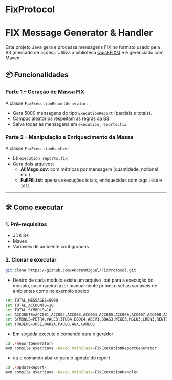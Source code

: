 # FixProtocol

# FIX Message Generator & Handler

Este projeto Java gera e processa mensagens FIX no formato usado pela B3 (mercado de ações). Utiliza a biblioteca [QuickFIX/J](https://www.quickfixj.org/) e é gerenciado com Maven.

## 📦 Funcionalidades

### Parte 1 – Geração de Massa FIX

A classe `FixExecutionReportGenerator`:

- Gera 5000 mensagens do tipo `ExecutionReport` (parciais e totais).
- Campos aleatórios respeitam as regras da B3.
- Salva todas as mensagens em `execution_reports.fix`.

### Parte 2 – Manipulação e Enriquecimento da Massa

A classe `FixExecutionHandler`:

- Lê `execution_reports.fix`
- Gera dois arquivos:
  - **AllMsgs.csv**: com métricas por mensagem (quantidade, notional etc.)
  - **FullFill.txt**: apenas execuções totais, enriquecidas com tags `1010` e `1011`

---

## 🛠️ Como executar

### 1. Pré-requisitos

- JDK 8+
- Maven
- Variáveis de ambiente configuradas

### 2. Clonar e executar

```bash
git clone https://github.com/AndreVMiguel/FixProtocol.git
```

 - Dentro de cada modulo existe um arquivo .bat para a execução do modulo, caso queira fazer manualmente primeiro set as variaveis de ambientes como no exemplo abaixo

```bash
set TOTAL_MESSAGES=5000
set TOTAL_ACCOUNTS=10
set TOTAL_SYMBOLS=10
set ACCOUNTS=ACC001,ACC002,ACC003,ACC004,ACC005,ACC006,ACC007,ACC008,ACC009,ACC010
set SYMBOLS=PETR4,VALE3,ITUB4,BBDC4,ABEV3,BBAS3,WEGE3,MGLU3,LREN3,RENT3
set TRADERS=JOSE,MARIA,PAULO,ANA,CARLOS
```

 - Em seguida execute o comando para o gerador

```bash
cd .\ReportGenerator\
mvn compile exec:java -Dexec.mainClass=FixExecutionReportGenerator
```

 - ou o comando abaixo para o update do report

```bash
cd .\UpdateReport\
mvn compile exec:java -Dexec.mainClass=FixExecutionHandler
```